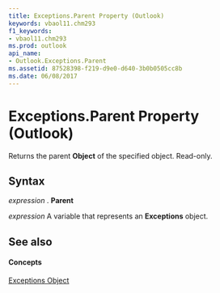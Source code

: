 ```yaml
---
title: Exceptions.Parent Property (Outlook)
keywords: vbaol11.chm293
f1_keywords:
- vbaol11.chm293
ms.prod: outlook
api_name:
- Outlook.Exceptions.Parent
ms.assetid: 87528398-f219-d9e0-d640-3b0b0505cc8b
ms.date: 06/08/2017
---
```



# Exceptions.Parent Property (Outlook)

Returns the parent **Object** of the specified object. Read-only.


## Syntax

 _expression_ . **Parent**

 _expression_ A variable that represents an **Exceptions** object.


## See also


#### Concepts


[Exceptions Object](exceptions-object-outlook.md)

